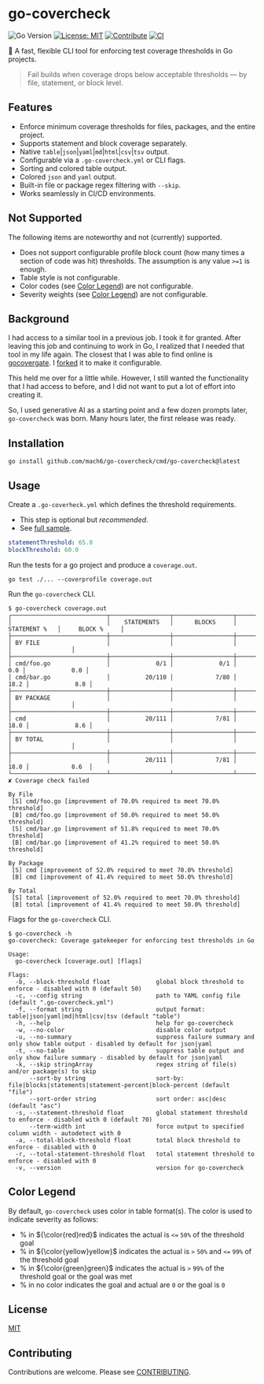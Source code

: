 # go-covercheck

![Go Version](https://img.shields.io/badge/Go-1.24%2B-blue)
[![License: MIT](https://img.shields.io/badge/License-MIT-yellow.svg)](LICENSE)
[![Contribute](https://img.shields.io/badge/contributions-welcome-brightgreen.svg)](CONTRIBUTING.md)
[![CI](https://github.com/mach6/go-covercheck/actions/workflows/ci.yaml/badge.svg)](https://github.com/mach6/go-covercheck/actions/workflows/ci.yaml)

🚦 A fast, flexible CLI tool for enforcing test coverage thresholds in Go projects.

> Fail builds when coverage drops below acceptable thresholds — by file, statement, or block level.

## Features

- Enforce minimum coverage thresholds for files, packages, and the entire project.
- Supports statement and block coverage separately.
- Native `table`|`json`|`yaml`|`md`|`html`|`csv`|`tsv` output. 
- Configurable via a `.go-covercheck.yml` or CLI flags.
- Sorting and colored table output.
- Colored `json` and `yaml` output.
- Built-in file or package regex filtering with `--skip`.
- Works seamlessly in CI/CD environments.

## Not Supported

The following items are noteworthy and not (currently) supported.

- Does not support configurable profile block count (how many times a section of code was hit) thresholds. The assumption 
  is any value `>=1` is enough.
- Table style is not configurable.
- Color codes (see [Color Legend](#Color-Legend)) are not configurable.
- Severity weights (see [Color Legend](#Color-Legend)) are not configurable.

## Background

I had access to a similar tool in a previous job. I took it for granted. After leaving this job and continuing to work 
in Go, I realized that I needed that tool in my life again. The closest that I was able to find online is 
[gocovergate](https://github.com/patrickhoefler/gocovergate). I [forked](https://github.com/mach6/gocovergate) it to
make it configurable. 

This held me over for a little while. However, I still wanted the functionality that I had
access to before, and I did not want to put a lot of effort into creating it.

So, I used generative AI as a starting point and a few dozen prompts later, `go-covercheck` was born. Many hours later,
the first release was ready.

## Installation

```shell
go install github.com/mach6/go-covercheck/cmd/go-covercheck@latest
```

## Usage

Create a `.go-coverheck.yml` which defines the threshold requirements.  

- This step is optional but _recommended_.
- See [full sample](samples/.go-covercheck.yml).

```yaml
statementThreshold: 65.0
blockThreshold: 60.0
```

Run the tests for a go project and produce a `coverage.out`.

```shell
go test ./... --coverprofile coverage.out
```

Run the `go-covercheck` CLI.

```text
$ go-covercheck coverage.out
┌───────────────────────────┬─────────────────┬─────────────────┬─────────────────┬─────────────────┐
│                           │    STATEMENTS   │      BLOCKS     │   STATEMENT %   │     BLOCK %     │
├───────────────────────────┼─────────────────┼─────────────────┼─────────────────┼─────────────────┤
│ BY FILE                   │                 │                 │                 │                 │
├───────────────────────────┼─────────────────┼─────────────────┼─────────────────┼─────────────────┤
│ cmd/foo.go                │             0/1 │             0/1 │             0.0 │             0.0 │
│ cmd/bar.go                │          20/110 │            7/80 │            18.2 │             8.8 │
├───────────────────────────┼─────────────────┼─────────────────┼─────────────────┼─────────────────┤
│ BY PACKAGE                │                 │                 │                 │                 │
├───────────────────────────┼─────────────────┼─────────────────┼─────────────────┼─────────────────┤
│ cmd                       │          20/111 │            7/81 │            18.0 │             8.6 │
├───────────────────────────┼─────────────────┼─────────────────┼─────────────────┼─────────────────┤
│ BY TOTAL                  │                 │                 │                 │                 │
├───────────────────────────┼─────────────────┼─────────────────┼─────────────────┼─────────────────┤
│                           │          20/111 │            7/81 │            18.0 │            8.6  │
└───────────────────────────┴─────────────────┴─────────────────┴─────────────────┴─────────────────┘
✘ Coverage check failed

By File
 [S] cmd/foo.go [improvement of 70.0% required to meet 70.0% threshold]
 [B] cmd/foo.go [improvement of 50.0% required to meet 50.0% threshold]
 [S] cmd/bar.go [improvement of 51.8% required to meet 70.0% threshold]
 [B] cmd/bar.go [improvement of 41.2% required to meet 50.0% threshold]

By Package
 [S] cmd [improvement of 52.0% required to meet 70.0% threshold]
 [B] cmd [improvement of 41.4% required to meet 50.0% threshold]

By Total
 [S] total [improvement of 52.0% required to meet 70.0% threshold]
 [B] total [improvement of 41.4% required to meet 50.0% threshold]
```

Flags for the `go-covercheck` CLI.

```text
$ go-covercheck -h
go-covercheck: Coverage gatekeeper for enforcing test thresholds in Go

Usage:
  go-covercheck [coverage.out] [flags]

Flags:
  -b, --block-threshold float             global block threshold to enforce - disabled with 0 (default 50)
  -c, --config string                     path to YAML config file (default ".go-covercheck.yml")
  -f, --format string                     output format: table|json|yaml|md|html|csv|tsv (default "table")
  -h, --help                              help for go-covercheck
  -w, --no-color                          disable color output
  -u, --no-summary                        suppress failure summary and only show table output - disabled by default for json|yaml
  -t, --no-table                          suppress table output and only show failure summary - disabled by default for json|yaml
  -k, --skip stringArray                  regex string of file(s) and/or package(s) to skip
      --sort-by string                    sort-by: file|blocks|statements|statement-percent|block-percent (default "file")
      --sort-order string                 sort order: asc|desc (default "asc")
  -s, --statement-threshold float         global statement threshold to enforce - disabled with 0 (default 70)
      --term-width int                    force output to specified column width - autodetect with 0
  -a, --total-block-threshold float       total block threshold to enforce - disabled with 0
  -r, --total-statement-threshold float   total statement threshold to enforce - disabled with 0
  -v, --version                           version for go-covercheck
```

## Color Legend

By default, `go-covercheck` uses color in table format(s). The color is used to indicate severity as follows:

- % in ${\color{red}red}$ indicates the actual is `<=` `50%` of the threshold goal
- % in ${\color{yellow}yellow}$ indicates the actual is `>` `50%` and `<=` `99%` of the threshold goal 
- % in ${\color{green}green}$ indicates the actual is `>` `99%` of the threshold goal or the goal was met
- % in no color indicates the goal and actual are `0` or the goal is `0`


## License

[MIT](LICENSE)

## Contributing

Contributions are welcome. Please see [CONTRIBUTING](CONTRIBUTING.md).
